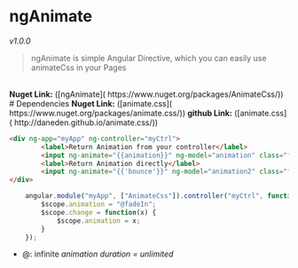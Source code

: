 # ngAnimate
_v1.0.0_
> ngAnimate is simple Angular Directive, which you can easily use animateCss in your Pages 
<br>
<b>Nuget Link:</b> ([ngAnimate]( https://www.nuget.org/packages/AnimateCss/))
<br>
# Dependencies
<b>Nuget Link:</b> ([animate.css]( https://www.nuget.org/packages/animate.css/))
<b>github Link:</b> ([animate.css]( http://daneden.github.io/animate.css/))

```html
<div ng-app="myApp" ng-controller="myCtrl">
        <label>Return Animation from your controller</label>
        <input ng-animate="{{animation}}" ng-model="animation" class="form-control text-center" />
        <label>Return Animation directly</label>
        <input ng-animate="{{'bounce'}}" ng-model="animation2" class="form-control text-center" />
</div>
```

```javaScript
    angular.module("myApp", ["AnimateCss"]).controller("myCtrl", function ($scope) {
        $scope.animation = "@fadeIn";
        $scope.change = function(x) {
            $scope.animation = x;
        }
    });
```

- @: infinite <i>animation duration = unlimited</i>
